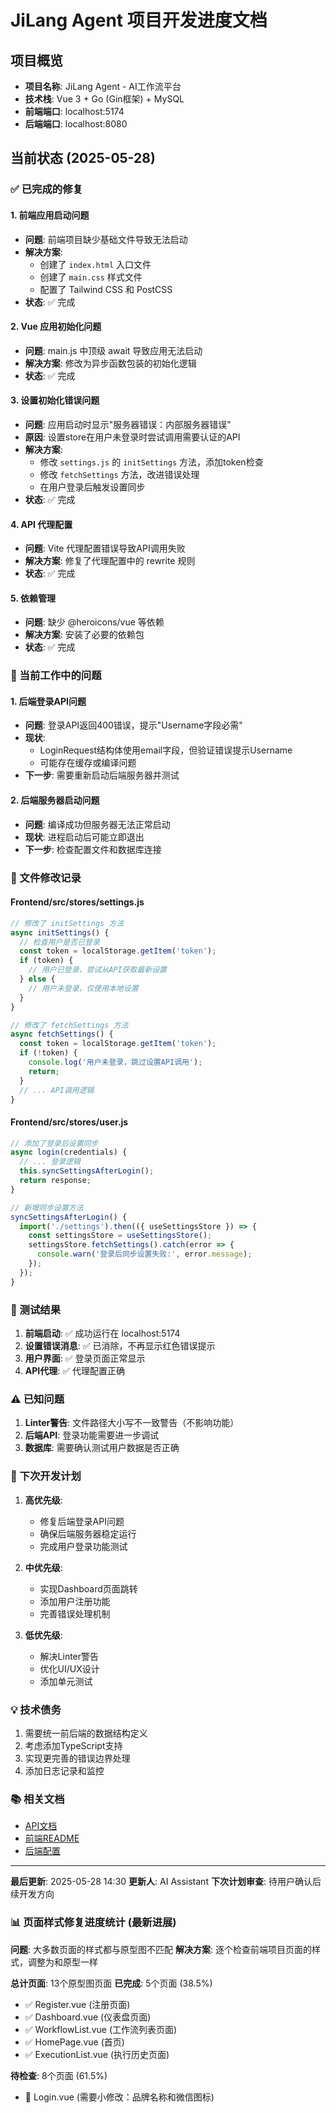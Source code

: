 # JiLang Agent 项目开发进度文档

## 项目概览
- **项目名称**: JiLang Agent - AI工作流平台
- **技术栈**: Vue 3 + Go (Gin框架) + MySQL
- **前端端口**: localhost:5174
- **后端端口**: localhost:8080

## 当前状态 (2025-05-28)

### ✅ 已完成的修复

#### 1. 前端应用启动问题
- **问题**: 前端项目缺少基础文件导致无法启动
- **解决方案**: 
  - 创建了 `index.html` 入口文件
  - 创建了 `main.css` 样式文件
  - 配置了 Tailwind CSS 和 PostCSS
- **状态**: ✅ 完成

#### 2. Vue 应用初始化问题
- **问题**: main.js 中顶级 await 导致应用无法启动
- **解决方案**: 修改为异步函数包装的初始化逻辑
- **状态**: ✅ 完成

#### 3. 设置初始化错误问题
- **问题**: 应用启动时显示"服务器错误：内部服务器错误"
- **原因**: 设置store在用户未登录时尝试调用需要认证的API
- **解决方案**:
  - 修改 `settings.js` 的 `initSettings` 方法，添加token检查
  - 修改 `fetchSettings` 方法，改进错误处理
  - 在用户登录后触发设置同步
- **状态**: ✅ 完成

#### 4. API 代理配置
- **问题**: Vite 代理配置错误导致API调用失败
- **解决方案**: 修复了代理配置中的 rewrite 规则
- **状态**: ✅ 完成

#### 5. 依赖管理
- **问题**: 缺少 @heroicons/vue 等依赖
- **解决方案**: 安装了必要的依赖包
- **状态**: ✅ 完成

### 🔄 当前工作中的问题

#### 1. 后端登录API问题
- **问题**: 登录API返回400错误，提示"Username字段必需"
- **现状**: 
  - LoginRequest结构体使用email字段，但验证错误提示Username
  - 可能存在缓存或编译问题
- **下一步**: 需要重新启动后端服务器并测试

#### 2. 后端服务器启动问题
- **问题**: 编译成功但服务器无法正常启动
- **现状**: 进程启动后可能立即退出
- **下一步**: 检查配置文件和数据库连接

### 📝 文件修改记录

#### Frontend/src/stores/settings.js
```javascript
// 修改了 initSettings 方法
async initSettings() {
  // 检查用户是否已登录
  const token = localStorage.getItem('token');
  if (token) {
    // 用户已登录，尝试从API获取最新设置
  } else {
    // 用户未登录，仅使用本地设置
  }
}

// 修改了 fetchSettings 方法
async fetchSettings() {
  const token = localStorage.getItem('token');
  if (!token) {
    console.log('用户未登录，跳过设置API调用');
    return;
  }
  // ... API调用逻辑
}
```

#### Frontend/src/stores/user.js
```javascript
// 添加了登录后设置同步
async login(credentials) {
  // ... 登录逻辑
  this.syncSettingsAfterLogin();
  return response;
}

// 新增同步设置方法
syncSettingsAfterLogin() {
  import('./settings').then(({ useSettingsStore }) => {
    const settingsStore = useSettingsStore();
    settingsStore.fetchSettings().catch(error => {
      console.warn('登录后同步设置失败:', error.message);
    });
  });
}
```

### 🎯 测试结果

1. **前端启动**: ✅ 成功运行在 localhost:5174
2. **设置错误消息**: ✅ 已消除，不再显示红色错误提示
3. **用户界面**: ✅ 登录页面正常显示
4. **API代理**: ✅ 代理配置正确

### ⚠️ 已知问题

1. **Linter警告**: 文件路径大小写不一致警告（不影响功能）
2. **后端API**: 登录功能需要进一步调试
3. **数据库**: 需要确认测试用户数据是否正确

### 🔧 下次开发计划

1. **高优先级**:
   - 修复后端登录API问题
   - 确保后端服务器稳定运行
   - 完成用户登录功能测试

2. **中优先级**:
   - 实现Dashboard页面跳转
   - 添加用户注册功能
   - 完善错误处理机制

3. **低优先级**:
   - 解决Linter警告
   - 优化UI/UX设计
   - 添加单元测试

### 💡 技术债务

1. 需要统一前后端的数据结构定义
2. 考虑添加TypeScript支持
3. 实现更完善的错误边界处理
4. 添加日志记录和监控

### 📚 相关文档

- [API文档](../backend/API_DOCUMENTATION.md)
- [前端README](README.md)
- [后端配置](../backend/config/)

---

**最后更新**: 2025-05-28 14:30
**更新人**: AI Assistant
**下次计划审查**: 待用户确认后续开发方向 
### 📊 页面样式修复进度统计 (最新进展)

**问题**: 大多数页面的样式都与原型图不匹配
**解决方案**: 逐个检查前端项目页面的样式，调整为和原型一样

**总计页面**: 13个原型图页面
**已完成**: 5个页面 (38.5%)
- ✅ Register.vue (注册页面)
- ✅ Dashboard.vue (仪表盘页面)
- ✅ WorkflowList.vue (工作流列表页面)
- ✅ HomePage.vue (首页)
- ✅ ExecutionList.vue (执行历史页面)

**待检查**: 8个页面 (61.5%)
- 🔄 Login.vue (需要小修改：品牌名称和微信图标)
